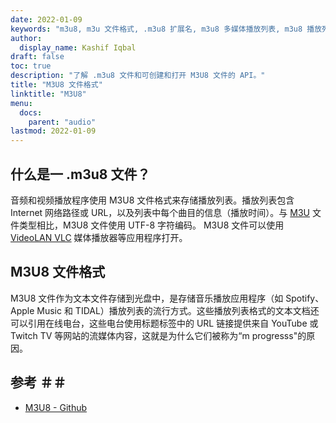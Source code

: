 ```yaml
---
date: 2022-01-09
keywords: "m3u8, m3u 文件格式, .m3u8 扩展名, m3u8 多媒体播放列表, m3u8 播放列表格式"
author:
  display_name: Kashif Iqbal
draft: false
toc: true
description: "了解 .m3u8 文件和可创建和打开 M3U8 文件的 API。"
title: "M3U8 文件格式"
linktitle: "M3U8"
menu:
  docs:
    parent: "audio"
lastmod: 2022-01-09
---
```


## 什么是一 .m3u8 文件？

音频和视频播放程序使用 M3U8 文件格式来存储播放列表。播放列表包含 Internet 网络路径或 URL，以及列表中每个曲目的信息（播放时间）。与 [M3U](/zh/audio/m3u/) 文件类型相比，M3U8 文件使用 UTF-8 字符编码。 M3U8 文件可以使用 [VideoLAN VLC](https://www.videolan.org/vlc/features.html) 媒体播放器等应用程序打开。

## M3U8 文件格式

M3U8 文件作为文本文件存储到光盘中，是存储音乐播放应用程序（如 Spotify、Apple Music 和 TIDAL）播放列表的流行方式。这些播放列表格式的文本文档还可以引用在线电台，这些电台使用标题标签中的 URL 链接提供来自 YouTube 或 Twitch TV 等网站的流媒体内容，这就是为什么它们被称为“m progresss"的原因。

## 参考 ＃＃

- [M3U8 - Github](https://gist.github.com/primaryobjects/7423d7982656a31e72542f60d30f9d30)

